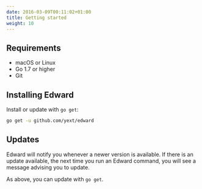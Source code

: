 ```yaml
---
date: 2016-03-09T00:11:02+01:00
title: Getting started
weight: 10
---
```


## Requirements

* macOS or Linux
* Go 1.7 or higher
* Git

## Installing Edward

Install or update with `go get`:

```sh
go get -u github.com/yext/edward
```

## Updates

Edward will notify you whenever a newer version is available. If there is an
update available, the next time you run an Edward command, you will see a message
advising you to update.

As above, you can update with `go get`.
